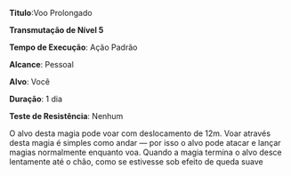**Titulo**:Voo Prolongado

**Transmutação de Nível 5**

**Tempo de Execução**: Ação Padrão

**Alcance**: Pessoal

**Alvo**: Você

**Duração**: 1 dia

**Teste de Resistência**: Nenhum

O alvo desta magia pode voar com deslocamento de 12m. 
Voar através desta magia é simples como andar — por isso o alvo pode atacar e lançar magias normalmente enquanto voa. 
Quando a magia termina o alvo desce lentamente até o chão, como se estivesse sob efeito de queda suave